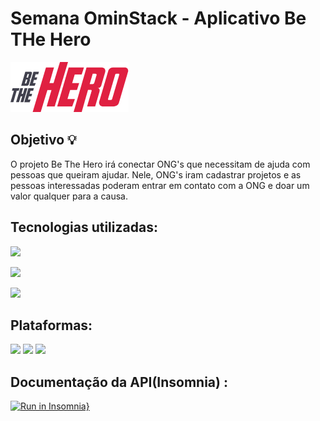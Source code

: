 # Semana OminStack - Aplicativo **Be THe Hero**

<img src="./mobile/src/assets/logo@2x.png" />

## Objetivo :bulb:

O projeto Be The Hero irá conectar ONG's que necessitam de ajuda com pessoas que queiram ajudar.
Nele, ONG's iram cadastrar projetos e as pessoas interessadas poderam entrar em contato com a ONG e doar um valor qualquer para a causa.

## Tecnologias utilizadas:

 <span><a href="https://nodejs.org/en/"> <img src="https://img.shields.io/badge/Backend-Node%20Js-brightgreen"/> </a> </span>
 
 <span><a href="https://pt-br.reactjs.org/"> <img src="https://img.shields.io/badge/Frontend-React%20Js-brightgreen"/> </a></span>
 
 <span><a href="https://reactnative.dev/"> <img src="https://img.shields.io/badge/Mobile-React%20Native-brightgreen"/> </a> </span>

## Plataformas:
 <span><img src="https://img.shields.io/badge/-Web-brightgreen"/></span>
 <span><img src="https://img.shields.io/badge/Mobile-IOS-brightgreen"/></span>
 <span><img src="https://img.shields.io/badge/Mobile-Android-brightgreen"/></span>

## Documentação da API(Insomnia) :

[![Run in Insomnia}](https://insomnia.rest/images/run.svg)](https://insomnia.rest/run/?label=Be%20the%20Hero&uri=https%3A%2F%2Fraw.githubusercontent.com%2Fsamuksilv%2Fbe-the-hero%2Fmaster%2Fbackend%2Fdocs%2FInsomnia_2020-04-07.json)
